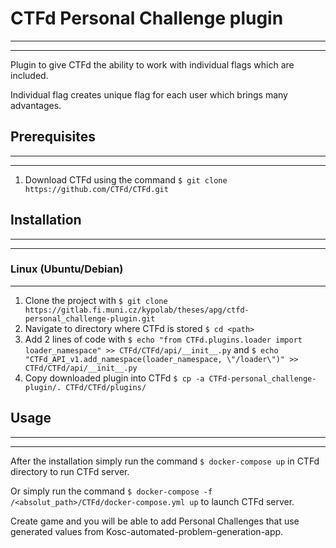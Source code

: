 # CTFd Personal Challenge plugin
---
---
Plugin to give CTFd the ability to work with individual flags which are included.

Individual flag creates unique flag for each user which brings many advantages.

## Prerequisites
---
---
1. Download CTFd using the command `$ git clone https://github.com/CTFd/CTFd.git`


## Installation
---
---
### Linux (Ubuntu/Debian)
---

1. Clone the project with `$ git clone https://gitlab.fi.muni.cz/kypolab/theses/apg/ctfd-personal_challenge-plugin.git`
2. Navigate to directory where CTFd is stored `$ cd <path>`
3. Add 2 lines of code with  `$ echo "from CTFd.plugins.loader import loader_namespace" >> CTFd/CTFd/api/__init__.py` and `$ echo "CTFd_API_v1.add_namespace(loader_namespace, \"/loader\")" >> CTFd/CTFd/api/__init__.py`
4. Copy downloaded plugin into CTFd `$ cp -a CTFd-personal_challenge-plugin/. CTFd/CTFd/plugins/`


## Usage
---
---
After the installation simply run the command `$ docker-compose up` in CTFd directory to run CTFd server.

Or simply run the command `$ docker-compose -f /<absolut_path>/CTFd/docker-compose.yml up` to launch CTFd server.

Create game and you will be able to add Personal Challenges that use generated values from Kosc-automated-problem-generation-app. 